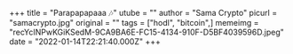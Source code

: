 +++
title = "Parapapapaaa 🎶"
utube = ""
author = "Sama Crypto"
picurl = "samacrypto.jpg"
original = ""
tags = ["hodl", "bitcoin",]
memeimg = "recYcINPwKGiKSedM-9CA9BA6E-FC15-4134-910F-D5BF4039596D.jpeg"
date = "2022-01-14T22:21:40.000Z"
+++